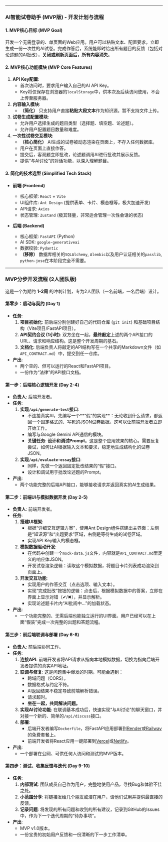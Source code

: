 -----

### **AI智能试卷助手 (MVP版) - 开发计划与流程**

#### 1\. MVP核心目标 (MVP Goal)

开发一个无需登录的、单页面的Web应用。用户可以粘贴文本、配置要求，立即生成一份一次性的AI试卷。完成作答后，系统能即时给出所有题目的反馈（包括对论述题的AI批改），**关闭或刷新页面后，所有内容消失**。

#### 2\. MVP核心功能模块 (MVP Core Features)

1.  **API Key配置**:
      * 首次访问时，要求用户输入自己的AI API Key。
      * Key将仅保存在浏览器的`localStorage`中，供本次及后续访问使用，不会上传至服务器。
2.  **内容输入模块**:
      * **（简化）** 只支持用户直接**粘贴大段文本**作为知识源。暂不支持文件上传。
3.  **试卷生成配置模块**:
      * 允许用户选择生成的题目类型（选择题、填空题、论述题）。
      * 允许用户配置题目数量和难度。
4.  **一次性试卷交互模块**:
      * **（核心简化）** AI生成的试卷被动态渲染在页面上，不存入任何数据库。
      * 用户在页面上直接作答。
      * 提交后，客观题立即批改，论述题调用AI进行批改并展示反馈。
      * 提供“与AI讨论”的对话功能，以深入理解题目。

#### 3\. 简化的技术选型 (Simplified Tech Stack)

  * **前端 (Frontend)**

      * 核心框架: `React` + `Vite`
      * UI组件库: `Ant Design` (提供表单、卡片、模态框等，极大加速开发)
      * API请求: `Axios`
      * 状态管理: `Zustand` (极其轻量，非常适合管理一次性会话的状态)

  * **后端 (Backend)**

      * 核心框架: `FastAPI` (Python)
      * AI SDK: `google-generativeai`
      * 数据校验: `Pydantic`
      * **（移除）** 数据库相关的`SQLAlchemy`, `Alembic`以及用户认证相关的`passlib`, `python-jose`在本阶段完全不需要。



-----

### **MVP分步开发流程 (2人团队版)**

这是一个为期约 **1-2周** 的冲刺计划，专为2人团队（一名前端，一名后端）设计。

#### **第零步：启动与契约 (Day 1)**

  * **任务**:
    1.  **项目初始化**: 前后端分别创建好自己的代码仓库 (`git init`) 和基础项目结构（Vite项目/FastAPI项目）。
    2.  **API契约会议 (1小时)**: 双方坐在一起，**最终敲定**上述的两个API接口的URL、请求和响应结构。这是整个开发周期的基石。
    3.  **文档化**: 后端负责人将敲定的API结构写在一个共享的Markdown文件（如`API_CONTRACT.md`）中，提交到任一仓库。
  * **产出**:
      * 两个空的、但可以运行的React和FastAPI项目。
      * 一份作为“法律”的API接口文档。

#### **第一步：后端核心逻辑开发 (Day 2-4)**

  * **负责人**: 后端开发者。
  * **任务**:
    1.  **实现`/api/generate-test`接口**:
          * 不连接真实AI，先编写一个\*\*“假”的实现\*\*：无论收到什么请求，都返回一个固定格式的、写死的JSON试卷数据。这可以让前端开发者立即开始工作。
          * 编写与Google Gemini API通信的模块。
          * **关键任务**: **设计和调试Prompt**。这是整个应用效果的核心。需要反复尝试，如何让AI根据输入文本和要求，稳定地生成结构化的试卷JSON。
    2.  **实现`/api/evaluate-essay`接口**:
          * 同样，先做一个返回固定批改结果的“假”接口。
          * 设计和调试用于批改论述题的Prompt。
  * **产出**:
      * 两个功能完整的后端API接口，能够接收请求并返回真实的AI生成结果。

#### **第二步：前端UI与模拟数据开发 (Day 2-5)**

  * **负责人**: 前端开发者。
  * **任务**:
    1.  **搭建UI框架**:
          * 根据“详细交互逻辑方案”，使用Ant Design组件搭建出主界面：左侧是“知识源”和“出题要求”区域，右侧是等待生成的试卷区域。
          * 实现API Key输入的模态框。
    2.  **模拟数据驱动开发**:
          * 在代码中创建一个`mock-data.js`文件，内容就是`API_CONTRACT.md`里定义的响应体JSON。
          * 开发试卷渲染逻辑：读取这个模拟数据，将题目卡片列表成功渲染到页面上。
    3.  **开发交互功能**:
          * 实现用户的作答交互（点击选项、输入文本）。
          * 实现“完成批改”按钮的逻辑：点击后，根据模拟数据中的答案，立即在界面上显示对错（✔/✖），并显示解析。
          * 实现论述题卡片内“AI批阅中...”的加载状态。
  * **产出**:
      * 一个功能完整的、无需后端也能独立运行的UI界面。用户已经可以在上面“假装”完成一次完整的出题和答题流程。

#### **第三步：前后端联调与部署 (Day 6-8)**

  * **负责人**: 前后端协同工作。
  * **任务**:
    1.  **连接API**: 前端开发者将API请求从指向本地模拟数据，切换为指向后端开发者提供的真实API地址。
    2.  **联调与修复**: 这是问题集中爆发的时期。可能会遇到：
          * 跨域问题（CORS）。
          * 数据格式与约定不符。
          * AI返回结果不稳定导致前端解析错误。
          * 请求超时。
          * **坐在一起，共同解决问题。**
    3.  **实现AI讨论功能**: 在联调基本成功后，快速实现“与AI讨论”的聊天窗口，并对接一个新的、简单的`/api/discuss`接口。
    4.  **部署**:
          * 后端开发者编写`Dockerfile`，将FastAPI应用部署到[Render](https://render.com/)或[Railway](https://railway.app/)的免费套餐上。
          * 前端开发者将React应用一键部署到[Vercel](https://vercel.com/)或[Netlify](https://www.netlify.com/)。
  * **产出**:
      * 一个部署在公网、可供任何人访问和测试的MVP版本。

#### **第四步：测试、收集反馈与迭代 (Day 9-10)**

  * **任务**:
    1.  **内部测试**: 团队成员自己作为用户，完整地使用产品，寻找Bug和体验不佳之处。
    2.  **小范围分享**: 将链接发给几个朋友或潜在用户，请他们试用并提供最直接的反馈。
    3.  **记录问题**: 将发现的所有问题和收到的所有建议，记录到GitHub的Issues中，作为下一个迭代周期的“待办事项”。
  * **产出**:
      * MVP v1.0版本。
      * 一份宝贵的初始用户反馈和一份清晰的下一步工作清单。